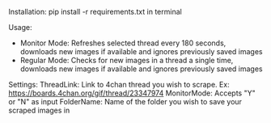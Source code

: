 Installation:
pip install -r requirements.txt in terminal

Usage:

- Monitor Mode: Refreshes selected thread every 180 seconds, downloads new images if available and ignores previously saved images
- Regular Mode: Checks for new images in a thread a single time, downloads new images if available and ignores previously saved images


Settings:
ThreadLink: Link to 4chan thread you wish to scrape. Ex: https://boards.4chan.org/gif/thread/23347974
MonitorMode: Accepts "Y" or "N" as input 
FolderName: Name of the folder you wish to save your scraped images in